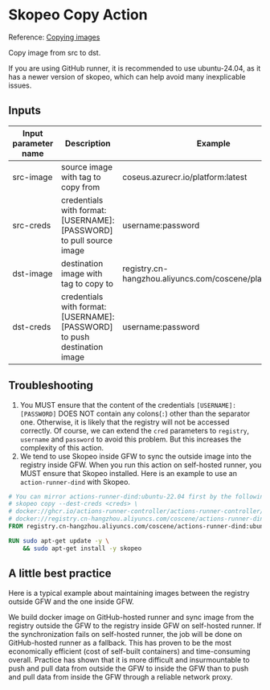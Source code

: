 # Skopeo Copy Action

Reference: [Copying images](https://github.com/containers/skopeo#copying-images)

Copy image from src to dst.

If you are using GitHub runner, it is recommended to use ubuntu-24.04, as it has a newer version of skopeo, which can help avoid many inexplicable issues.

## Inputs

| Input parameter name | Description                                                              | Example                                                   |
|----------------------|--------------------------------------------------------------------------|-----------------------------------------------------------|
| src-image            | source image with tag to copy from                                       | coseus.azurecr.io/platform:latest                         |
| src-creds            | credentials with format: [USERNAME]:[PASSWORD] to pull source image      | username:password                                         |
| dst-image            | destination image with tag to copy to                                    | registry.cn-hangzhou.aliyuncs.com/coscene/platform:latest |
| dst-creds            | credentials with format: [USERNAME]:[PASSWORD] to push destination image | username:password                                         |

## Troubleshooting

1. You MUST ensure that the content of the credentials `[USERNAME]:[PASSWORD]` DOES NOT contain any colons(`:`) other
   than the separator one. Otherwise, it is likely that the registry will not be accessed correctly. Of course, we can
   extend the `cred` parameters to `registry`, `username` and `password` to avoid this problem. But this increases the
   complexity of this action.
2. We tend to use Skopeo inside GFW to sync the outside image into the registry inside GFW. When you run this action on
   self-hosted runner, you MUST ensure that Skopeo installed. Here is an example to use an `action-runner-dind` with
   Skopeo.

```dockerfile
# You can mirror actions-runner-dind:ubuntu-22.04 first by the following cmd:
# skopeo copy --dest-creds <creds> \ 
# docker://ghcr.io/actions-runner-controller/actions-runner-controller/actions-runner-dind@sha256:cdbd5684259efe90b0d88e656ef2a154f34ce7b1104d892ca6061d96055bc94b \
# docker://registry.cn-hangzhou.aliyuncs.com/coscene/actions-runner-dind:ubuntu-22.04 
FROM registry.cn-hangzhou.aliyuncs.com/coscene/actions-runner-dind:ubuntu-22.04

RUN sudo apt-get update -y \
    && sudo apt-get install -y skopeo
```

## A little best practice

Here is a typical example about maintaining images between the registry outside GFW and the one inside GFW.

We build docker image on GitHub-hosted runner and sync image from the registry outside the GFW to the registry inside
GFW on self-hosted runner. If the synchronization fails on self-hosted runner, the job will be done on GitHub-hosted
runner as a fallback. This has proven to be the most economically efficient (cost of self-built containers) and
time-consuming overall. Practice has shown that it is more difficult and insurmountable to push and pull data from outside the GFW to inside the GFW than to push and pull data from inside the GFW through a reliable network proxy.
